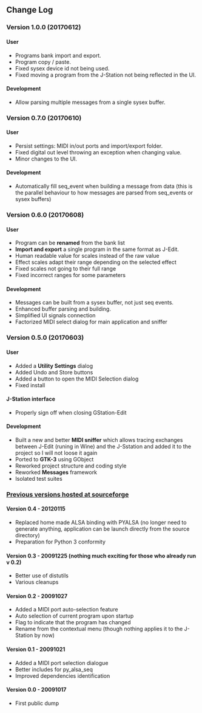 ## Change Log

### Version 1.0.0 (20170612)

#### User
- Programs bank import and export.
- Program copy / paste.
- Fixed sysex device id not being used.
- Fixed moving a program from the J-Station not being reflected in the UI.

#### Development
- Allow parsing multiple messages from a single sysex buffer.


### Version 0.7.0 (20170610)

#### User
- Persist settings: MIDI in/out ports and import/export folder.
- Fixed digital out level throwing an exception when changing value.
- Minor changes to the UI.

#### Development
- Automatically fill seq_event when building a message from data (this is the
parallel behaviour to how messages are parsed from seq_events or sysex buffers)


### Version 0.6.0 (20170608)
#### User
- Program can be **renamed** from the bank list
- **Import and export** a single program in the same format as J-Edit.
- Human readable value for scales instead of the raw value
- Effect scales adapt their range depending on the selected effect
- Fixed scales not going to their full range
- Fixed incorrect ranges for some parameters

#### Development
- Messages can be built from a sysex buffer, not just seq events.
- Enhanced buffer parsing and building.
- Simplified UI signals connection
- Factorized MIDI select dialog for main application and sniffer


### Version 0.5.0 (20170603)
#### User
- Added a **Utility Settings** dialog
- Added Undo and Store buttons
- Added a button to open the MIDI Selection dialog
- Fixed install

#### J-Station interface
- Properly sign off when closing GStation-Edit

#### Development
- Built a new and better **MIDI sniffer** which allows tracing exchanges
between J-Edit (runing in Wine) and the J-Sstation and added it to the project
so I will not loose it again
- Ported to **GTK-3** using GObject
- Reworked project structure and coding style
- Reworked **Messages** framework
- Isolated test suites


### [Previous versions hosted at sourceforge](https://sourceforge.net/projects/gstation-edit/)
#### Version 0.4 - 20120115
- Replaced home made ALSA binding with PYALSA (no longer need to generate
anything, application can be launch directly from the source directory)
- Preparation for Python 3 conformity

#### Version 0.3 - 20091225 (nothing much exciting for those who already run v 0.2)
- Better use of distutils
- Various cleanups

#### Version 0.2 - 20091027
- Added a MIDI port auto-selection feature
- Auto selection of current program upon startup
- Flag to indicate that the program has changed
- Rename from the contextual menu (though nothing applies it to the J-Station
by now)

#### Version 0.1 - 20091021
- Added a MIDI port selection dialogue
- Better includes for py_alsa_seq
- Improved dependencies identification

#### Version 0.0 - 20091017
- First public dump
